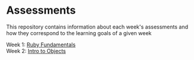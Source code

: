 # Assessments
This repository contains information about each week's assessments and how they correspond to the learning goals of a given week

Week 1: [Ruby Fundamentals](ruby-fundamentals.md)  
Week 2: [Intro to Objects](intro-objects.md)

